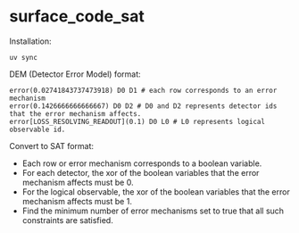 # surface_code_sat

Installation:

```
uv sync
```

DEM (Detector Error Model) format:
```
error(0.02741843737473918) D0 D1 # each row corresponds to an error mechanism
error(0.1426666666666667) D0 D2 # D0 and D2 represents detector ids that the error mechanism affects.
error[LOSS_RESOLVING_READOUT](0.1) D0 L0 # L0 represents logical observable id.

```

Convert to SAT format:
+ Each row or error mechanism corresponds to a boolean variable.
+ For each detector, the xor of the boolean variables that the error mechanism affects must be 0.
+ For the logical observable, the xor of the boolean variables that the error mechanism affects must be 1.
+ Find the minimum number of error mechanisms set to true that all such constraints are satisfied.